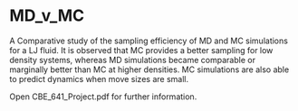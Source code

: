 # MD_v_MC
A Comparative study of the sampling efficiency of MD and MC simulations for a LJ fluid. It is observed that MC provides a better sampling for low density systems, whereas MD simulations became
comparable or marginally better than MC at higher densities. MC simulations are also able to predict dynamics when move sizes are small.

Open CBE_641_Project.pdf for further information. 
